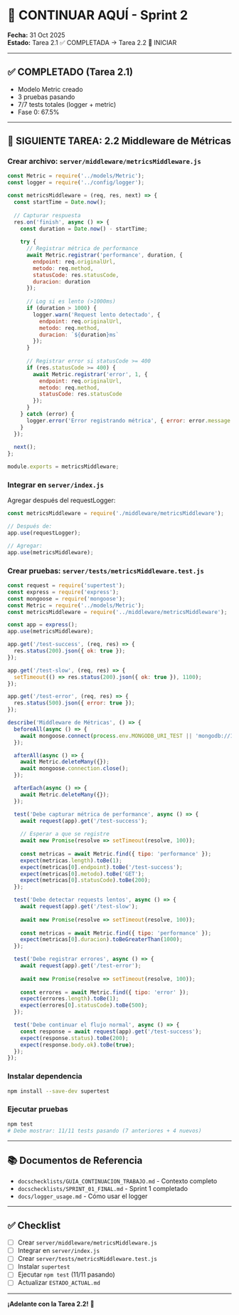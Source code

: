 # 🚀 CONTINUAR AQUÍ - Sprint 2

**Fecha:** 31 Oct 2025  
**Estado:** Tarea 2.1 ✅ COMPLETADA → Tarea 2.2 🚀 INICIAR

---

## ✅ COMPLETADO (Tarea 2.1)

- Modelo Metric creado
- 3 pruebas pasando
- 7/7 tests totales (logger + metric)
- Fase 0: 67.5%

---

## 🎯 SIGUIENTE TAREA: 2.2 Middleware de Métricas

### Crear archivo: `server/middleware/metricsMiddleware.js`

```javascript
const Metric = require('../models/Metric');
const logger = require('../config/logger');

const metricsMiddleware = (req, res, next) => {
  const startTime = Date.now();
  
  // Capturar respuesta
  res.on('finish', async () => {
    const duration = Date.now() - startTime;
    
    try {
      // Registrar métrica de performance
      await Metric.registrar('performance', duration, {
        endpoint: req.originalUrl,
        metodo: req.method,
        statusCode: res.statusCode,
        duracion: duration
      });
      
      // Log si es lento (>1000ms)
      if (duration > 1000) {
        logger.warn('Request lento detectado', {
          endpoint: req.originalUrl,
          metodo: req.method,
          duracion: `${duration}ms`
        });
      }
      
      // Registrar error si statusCode >= 400
      if (res.statusCode >= 400) {
        await Metric.registrar('error', 1, {
          endpoint: req.originalUrl,
          metodo: req.method,
          statusCode: res.statusCode
        });
      }
    } catch (error) {
      logger.error('Error registrando métrica', { error: error.message });
    }
  });
  
  next();
};

module.exports = metricsMiddleware;
```

### Integrar en `server/index.js`

Agregar después del requestLogger:

```javascript
const metricsMiddleware = require('./middleware/metricsMiddleware');

// Después de:
app.use(requestLogger);

// Agregar:
app.use(metricsMiddleware);
```

### Crear pruebas: `server/tests/metricsMiddleware.test.js`

```javascript
const request = require('supertest');
const express = require('express');
const mongoose = require('mongoose');
const Metric = require('../models/Metric');
const metricsMiddleware = require('../middleware/metricsMiddleware');

const app = express();
app.use(metricsMiddleware);

app.get('/test-success', (req, res) => {
  res.status(200).json({ ok: true });
});

app.get('/test-slow', (req, res) => {
  setTimeout(() => res.status(200).json({ ok: true }), 1100);
});

app.get('/test-error', (req, res) => {
  res.status(500).json({ error: true });
});

describe('Middleware de Métricas', () => {
  beforeAll(async () => {
    await mongoose.connect(process.env.MONGODB_URI_TEST || 'mongodb://127.0.0.1:27017/sundeck-test');
  });

  afterAll(async () => {
    await Metric.deleteMany({});
    await mongoose.connection.close();
  });

  afterEach(async () => {
    await Metric.deleteMany({});
  });

  test('Debe capturar métrica de performance', async () => {
    await request(app).get('/test-success');
    
    // Esperar a que se registre
    await new Promise(resolve => setTimeout(resolve, 100));
    
    const metricas = await Metric.find({ tipo: 'performance' });
    expect(metricas.length).toBe(1);
    expect(metricas[0].endpoint).toBe('/test-success');
    expect(metricas[0].metodo).toBe('GET');
    expect(metricas[0].statusCode).toBe(200);
  });

  test('Debe detectar requests lentos', async () => {
    await request(app).get('/test-slow');
    
    await new Promise(resolve => setTimeout(resolve, 100));
    
    const metricas = await Metric.find({ tipo: 'performance' });
    expect(metricas[0].duracion).toBeGreaterThan(1000);
  });

  test('Debe registrar errores', async () => {
    await request(app).get('/test-error');
    
    await new Promise(resolve => setTimeout(resolve, 100));
    
    const errores = await Metric.find({ tipo: 'error' });
    expect(errores.length).toBe(1);
    expect(errores[0].statusCode).toBe(500);
  });

  test('Debe continuar el flujo normal', async () => {
    const response = await request(app).get('/test-success');
    expect(response.status).toBe(200);
    expect(response.body.ok).toBe(true);
  });
});
```

### Instalar dependencia

```bash
npm install --save-dev supertest
```

### Ejecutar pruebas

```bash
npm test
# Debe mostrar: 11/11 tests pasando (7 anteriores + 4 nuevos)
```

---

## 📚 Documentos de Referencia

- `docschecklists/GUIA_CONTINUACION_TRABAJO.md` - Contexto completo
- `docschecklists/SPRINT_01_FINAL.md` - Sprint 1 completado
- `docs/logger_usage.md` - Cómo usar el logger

---

## ✅ Checklist

- [ ] Crear `server/middleware/metricsMiddleware.js`
- [ ] Integrar en `server/index.js`
- [ ] Crear `server/tests/metricsMiddleware.test.js`
- [ ] Instalar `supertest`
- [ ] Ejecutar `npm test` (11/11 pasando)
- [ ] Actualizar `ESTADO_ACTUAL.md`

---

**¡Adelante con la Tarea 2.2!** 🚀
